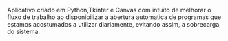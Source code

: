 
Aplicativo criado em Python,Tkinter  e Canvas com intuito de melhorar o fluxo de trabalho ao disponibilizar a abertura automatica de programas que estamos acostumados a utilizar diariamente, evitando assim, a sobrecarga do sistema.
